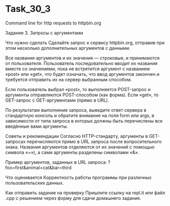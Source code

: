# Task_30_3
Command line for http requests to httpbin.org

Задание 3. Запросы с аргументами


Что нужно сделать
Сделайте запрос к сервису httpbin.org, отправив при этом несколько дополнительных аргументов с данными.

Все названия аргументов и их значения — строковые, и принимаются от пользователя. Пользователь последовательно вводит их названия вместе со значениями, пока не встретится аргумент с названием «post» или «get», что будет означать, что ввод аргументов закончен и требуется отправить их на сервер выбранным способом.

Если пользователь выбрал «post», то выполняется POST-запрос и аргументы отправляются POST-способом (как форма). Если «get», то GET-запрос с GET-аргументами (прямо в URL).

По результатам выполнения запроса, выведите ответ сервера в стандартную консоль и обратите внимание на поля form или args, в зависимости от типа запроса в которых должны быть перечислены все введённые вами аргументы.



Советы и рекомендации
Согласно HTTP-стандарту, аргументы в GET-запросах перечисляются прямо в URL запроса после вопросительного знака. Названия аргументов отделяются от их значений с помощью символа «=»), а сами аргументы разделены символами «&».

Пример аргументов, заданных в URL запроса: ?foo=first&animal=cat&bar=third



Что оценивается
Корректность работы программы при различных пользовательских данных.



Как отправить задание на проверку
Пришлите ссылку на repl.it или файл .срр с решением через форму для сдачи домашнего задания.
